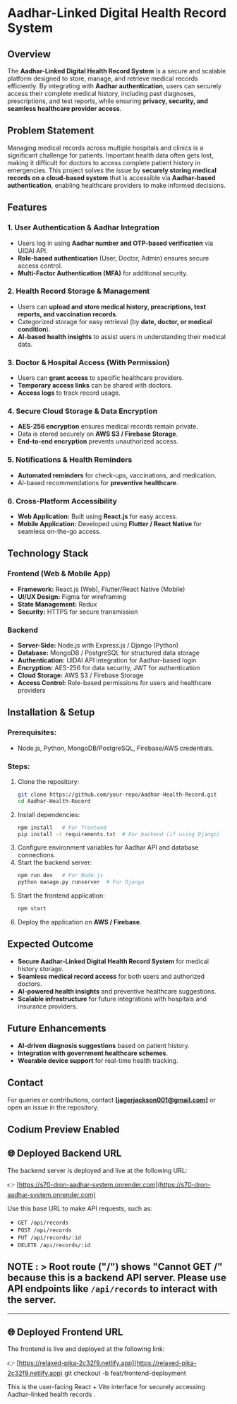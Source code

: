 # Aadhar-Linked Digital Health Record System

## Overview
The **Aadhar-Linked Digital Health Record System** is a secure and scalable platform designed to store, manage, and retrieve medical records efficiently. By integrating with **Aadhar authentication**, users can securely access their complete medical history, including past diagnoses, prescriptions, and test reports, while ensuring **privacy, security, and seamless healthcare provider access**.

## Problem Statement
Managing medical records across multiple hospitals and clinics is a significant challenge for patients. Important health data often gets lost, making it difficult for doctors to access complete patient history in emergencies. This project solves the issue by **securely storing medical records on a cloud-based system** that is accessible via **Aadhar-based authentication**, enabling healthcare providers to make informed decisions.

## Features
### 1. User Authentication & Aadhar Integration
- Users log in using **Aadhar number and OTP-based verification** via UIDAI API.
- **Role-based authentication** (User, Doctor, Admin) ensures secure access control.
- **Multi-Factor Authentication (MFA)** for additional security.

### 2. Health Record Storage & Management
- Users can **upload and store medical history, prescriptions, test reports, and vaccination records**.
- Categorized storage for easy retrieval (by **date, doctor, or medical condition**).
- **AI-based health insights** to assist users in understanding their medical data.


### 3. Doctor & Hospital Access (With Permission)
- Users can **grant access** to specific healthcare providers.
- **Temporary access links** can be shared with doctors.
- **Access logs** to track record usage.

### 4. Secure Cloud Storage & Data Encryption
- **AES-256 encryption** ensures medical records remain private.
- Data is stored securely on **AWS S3 / Firebase Storage**.
- **End-to-end encryption** prevents unauthorized access.

### 5. Notifications & Health Reminders
- **Automated reminders** for check-ups, vaccinations, and medication.
- AI-based recommendations for **preventive healthcare**.

### 6. Cross-Platform Accessibility
- **Web Application:** Built using **React.js** for easy access.
- **Mobile Application:** Developed using **Flutter / React Native** for seamless on-the-go access.

## Technology Stack
### **Frontend (Web & Mobile App)**
- **Framework:** React.js (Web), Flutter/React Native (Mobile)
- **UI/UX Design:** Figma for wireframing
- **State Management:** Redux
- **Security:** HTTPS for secure transmission

### **Backend**
- **Server-Side:** Node.js with Express.js / Django (Python)
- **Database:** MongoDB / PostgreSQL for structured data storage
- **Authentication:** UIDAI API integration for Aadhar-based login
- **Encryption:** AES-256 for data security, JWT for authentication
- **Cloud Storage:** AWS S3 / Firebase Storage
- **Access Control:** Role-based permissions for users and healthcare providers

## Installation & Setup
### Prerequisites:
- Node.js, Python, MongoDB/PostgreSQL, Firebase/AWS credentials.

### Steps:
1. Clone the repository:
   ```sh
   git clone https://github.com/your-repo/Aadhar-Health-Record.git
   cd Aadhar-Health-Record
   ```
2. Install dependencies:
   ```sh
   npm install   # For frontend
   pip install -r requirements.txt  # For backend (if using Django)
   ```
3. Configure environment variables for Aadhar API and database connections.
4. Start the backend server:
   ```sh
   npm run dev   # For Node.js
   python manage.py runserver  # For Django
   ```
5. Start the frontend application:
   ```sh
   npm start
   ```
6. Deploy the application on **AWS / Firebase**.

## Expected Outcome
- **Secure Aadhar-Linked Digital Health Record System** for medical history storage.
- **Seamless medical record access** for both users and authorized doctors.
- **AI-powered health insights** and preventive healthcare suggestions.
- **Scalable infrastructure** for future integrations with hospitals and insurance providers.

## Future Enhancements
- **AI-driven diagnosis suggestions** based on patient history.
- **Integration with government healthcare schemes**.
- **Wearable device support** for real-time health tracking.


## Contact
For queries or contributions, contact **[jagerjackson001@gmail.com]** or open an issue in the repository.

## Codium Preview Enabled



## 🌐 Deployed Backend URL

The backend server is deployed and live at the following URL:

👉 [https://s70-dron-aadhar-system.onrender.com](https://s70-dron-aadhar-system.onrender.com)

Use this base URL to make API requests, such as:

- `GET /api/records`
- `POST /api/records`
- `PUT /api/records/:id`
- `DELETE /api/records/:id`

## NOTE : > Root route ("/") shows "Cannot GET /" because this is a backend API server. Please use API endpoints like `/api/records` to interact with the server.

---

## 🌐 Deployed Frontend URL

The frontend is live and deployed at the following link:

👉 [https://relaxed-pika-2c32f9.netlify.app](https://relaxed-pika-2c32f9.netlify.app)
git checkout -b feat/frontend-deployment

This is the user-facing React + Vite interface for securely accessing Aadhar-linked health records .
 


